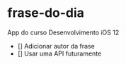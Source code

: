 # frase-do-dia
App do curso Desenvolvimento iOS 12

- [] Adicionar autor da frase
- [] Usar uma API futuramente
